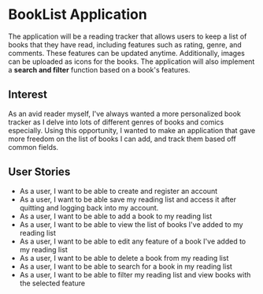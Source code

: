 # BookList Application

The application will be a reading tracker that allows users to keep a list of books that they have read, including features such as rating, genre, and comments. These features can be updated anytime. Additionally, images can be uploaded as icons for the books. The application will also implement a __search and filter__ function based on a book's features.

## Interest
As an avid reader myself, I've always wanted a more personalized book tracker as I delve into lots of different genres of books and comics especially. Using this opportunity, I wanted to make an application that gave more freedom on the list of books I can add, and track them based off common fields.

## User Stories
- As a user, I want to be able to create and register an account
- As a user, I want to be able save my reading list and access it after quitting and logging back into my account.
- As a user, I want to be able to add a book to my reading list
- As a user, I want to be able to view the list of books I've added to my reading list
- As a user, I want to be able to edit any feature of a book I've added to my reading list
- As a user, I want to be able to delete a book from my reading list
- As a user, I want to be able to search for a book in my reading list
- As a user, I want to be able to filter my reading list and view books with the selected feature